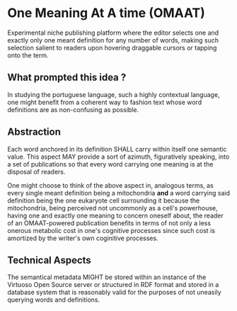 <!-- ...TK -->

# One Meaning At A time (OMAAT)




Experimental niche publishing platform where the editor selects one
and exactly only one meant definition for any number of words, making
such selection salient to readers upon hovering draggable cursors or
tapping onto the term.

## What prompted this idea ?

In studying the portuguese language, such a highly contextual
language, one might benefit from a coherent way to fashion text whose
word definitions are as non-confusing as possible.


## Abstraction

Each word anchored in its definition SHALL carry within itself one
semantic value. This aspect MAY provide a sort of azimuth,
figuratively speaking, into a set of publications so that every word
carrying one meaning is at the disposal of readers.

One might choose to think of the above aspect in, analogous terms, as
every single meant definition being a mitochondria **and** a word
carrying said definition being the one eukaryote cell surrounding it
because the mitochondria, being perceived not uncommonly as a cell's
powerhouse, having one and exactly one meaning to concern oneself
about, the reader of an OMAAT-powered publication benefits in terms of
not only a less onerous metabolic cost in one's cognitive processes
since such cost is amortized by the writer's own coginitive processes.


## Technical Aspects

The semantical metadata MIGHT be stored within an instance of the
Virtuoso Open Source server or structured in RDF format and stored in
a database system that is reasonably valid for the purposes of not
uneasily querying words and definitions.
